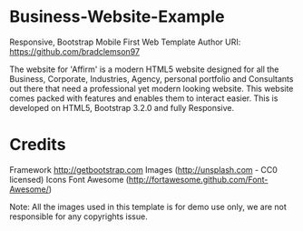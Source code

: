 # Business-Website-Example
Responsive, Bootstrap Mobile First Web Template 
Author URI: https://github.com/bradclemson97

The website for 'Affirm' is a modern HTML5 website designed for all the Business, Corporate, Industries, Agency, personal portfolio and Consultants out there that need a professional yet modern looking website. This website comes packed with features and enables them to interact easier. This is developed on HTML5, Bootstrap 3.2.0 and fully Responsive.


Credits
=======
Framework  http://getbootstrap.com
Images	(http://unsplash.com - CC0 licensed)
Icons	Font Awesome (http://fortawesome.github.com/Font-Awesome/)

Note: All the images used in this template is for demo use only, we are not responsible for any copyrights issue.	
